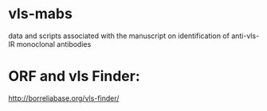 # vls-mabs
data and scripts associated with the manuscript on identification of anti-vls-IR monoclonal antibodies

# ORF and vls Finder:
http://borreliabase.org/vls-finder/
